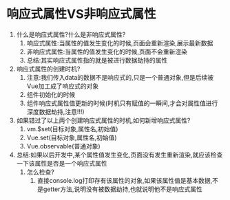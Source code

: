# 响应式属性VS非响应式属性

1. 什么是响应式属性?什么是非响应式属性?
   1. 响应式属性:当属性的值发生变化的时候,页面会重新渲染,展示最新数据
   2. 非响应式属性:当属性的值发生变化的时候,页面不会重新渲染
   3. 总结:其实响应式属性指的就是被进行数据劫持的属性
2. 响应式属性的创建时机?
   1. 注意:我们传入data的数据不是响应式的,只是一个普通对象,但是后续被Vue加工成了响应式的对象
   2. 组件初始化的时候
   3. 组件响应式属性值更新的时候(时机只有赋值的一瞬间,才会对属性值进行深度数据劫持,注意!!!)
3. 如果错过了以上两个创建响应式属性的时机,如何新增响应式属性?
   1. vm.$set(目标对象,属性名,初始值)
   2. Vue.set(目标对象,属性名,初始值)
   3. Vue.observable(普通对象)
4. 总结:如果以后开发中,某个属性值发生变化,页面没有发生重新渲染,就应该检查一下该属性是否是一个响应式属性
   1. 怎么检查?
      1. 直接console.log打印存有该属性的对象,如果该属性值是基本数据,不是getter方法,说明没有被数据劫持,也就说明他不是响应式属性


